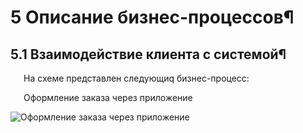 # 5 Описание бизнес-процессов¶
## 5.1 Взаимодействие клиента с системой¶

<p style="text-indent: 1.5em;">На схеме представлен следующиq бизнес-процесс:

<p style="text-indent: 1.5em;">Оформление заказа через приложение

![Оформление заказа через приложение](./making_orders.svg)